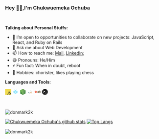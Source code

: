 
### Hey 👋🏽,I'm Chukwuemeka Ochuba

<br />
 
**Talking about Personal Stuffs:**

- 🤔 I’m open to opportunities to collaborate on new projects: JavaScript, React, and Ruby on Rails
- 💬 Ask me about Web Development
- 📫 How to reach me: [Mail](chukwuemekavp@gmail.com), [Linkedin](https://www.linkedin.com/in/chukwuemeka-ochuba/);
- 😄 Pronouns: He/Him
- ⚡ Fun fact: When in doubt, reboot
-  🌱 Hobbies: chorister, likes playing chess


**Languages and Tools:**  

<code><img height="20" src="https://raw.githubusercontent.com/github/explore/80688e429a7d4ef2fca1e82350fe8e3517d3494d/topics/javascript/javascript.png"></code>
<code><img height="20" src="https://raw.githubusercontent.com/github/explore/80688e429a7d4ef2fca1e82350fe8e3517d3494d/topics/react/react.png"></code>
<code><img height="20" src="https://raw.githubusercontent.com/github/explore/80688e429a7d4ef2fca1e82350fe8e3517d3494d/topics/nodejs/nodejs.png"></code>
<code><img height="20" src="https://raw.githubusercontent.com/github/explore/80688e429a7d4ef2fca1e82350fe8e3517d3494d/topics/mysql/mysql.png"></code>
<code><img height="20" src="https://raw.githubusercontent.com/github/explore/80688e429a7d4ef2fca1e82350fe8e3517d3494d/topics/git/git.png"></code>
<code><img height="20" src="https://raw.githubusercontent.com/github/explore/80688e429a7d4ef2fca1e82350fe8e3517d3494d/topics/terminal/terminal.png"></code>

<br />

<p align="left"> <img src="https://komarev.com/ghpvc/?username=donmark2k&label=Profile%20views&color=0e75b6&style=flat" alt="donmark2k" /> </p>

[![Chukwuemeka Ochuba's github stats](https://github-readme-stats.vercel.app/api?username=donmark2k&show_icons=true&theme=radical)](https://github.com/donmark2k/github-readme-stats) 
[![Top Langs](https://github-readme-stats.vercel.app/api/top-langs/?username=donmark2k&show_icons=true&theme=radical&layout=compact)](https://github.com/donmark2k/github-readme-stats)

 
<p><img align="center" src="https://github-readme-streak-stats.herokuapp.com/?user=donmark2k&theme=radical" alt="donmark2k"/></p>



